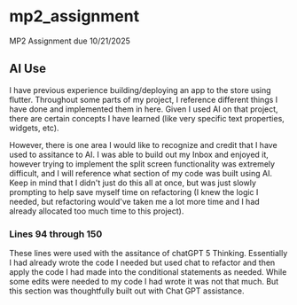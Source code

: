# mp2_assignment

MP2 Assignment due 10/21/2025


## AI Use

I have previous experience building/deploying an app to the store using flutter. Throughout some parts of my project, I reference different things I have done and implemented them in here. Given I used AI on that project, there are certain concepts I have learned (like very specific text properties, widgets, etc).

However, there is one area I would like to recognize and credit that I have used to assitance to AI. I was able to build out my Inbox and enjoyed it, however trying to implement the split screen functionality was extremely difficult, and I will reference what section of my code was built using AI. Keep in mind that I didn't just do this all at once, but was just slowly prompting to help save myself time on refactoring (I knew the logic I needed, but refactoring would've taken me a lot more time and I had already allocated too much time to this project).

### Lines 94 through 150

These lines were used with the assitance of chatGPT 5 Thinking. Essentially I had already wrote the code I needed but used chat to refactor and then apply the code I had made into the conditional statements as needed. While some edits were needed to my code I had wrote it was not that much. But this section was thoughtfully built out with Chat GPT assistance.